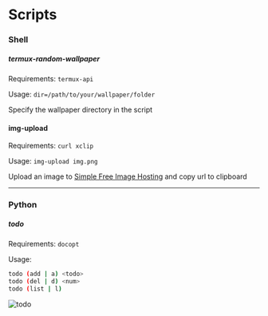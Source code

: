 Scripts
=======

### Shell

##### termux-random-wallpaper

Requirements: `termux-api`

Usage: `dir=/path/to/your/wallpaper/folder`

Specify the wallpaper directory in the script

#### img-upload

Requirements: `curl xclip`

Usage: `img-upload img.png`

Upload an image to [Simple Free Image Hosting](https://sm.ms/) and copy url to clipboard

---

### Python

##### todo

Requirements: `docopt`

Usage:
```sh
todo (add | a) <todo>
todo (del | d) <num>
todo (list | l)
```

![todo](https://i.loli.net/2018/08/03/5b6400ea52910.png)

